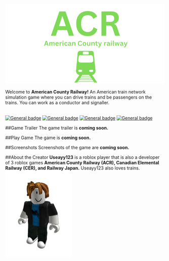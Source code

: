 ![alt text](https://raw.githubusercontent.com/Ishaanlikescandy/acr/main/ACR-removebg-preview.png)

Welcome to **American County Railway!** An American train network simulation game where you can drive trains and be passengers on the trains. You can work as a conductor and signaller.
######
[![General badge](https://img.shields.io/badge/Watch-Trailer-red.svg)]()
[![General badge](https://img.shields.io/badge/Play-ACR-success.svg)]()
[![General badge](https://img.shields.io/badge/View-Screenshots-yellow.svg)]()
[![General badge](https://img.shields.io/badge/Creators-Profile-informational.svg)](https://web.roblox.com/users/1634365729/profile)

##Game Trailer
The game trailer is **coming soon.**

##Play Game
The game is **coming soon.**

##Screenshots
Screenshots of the game are **coming soon.**

##About the Creator
**Useayy123** is a roblox player that is also a developer of 3 roblox games **American County Railway (ACR), Canadian Elemental Railway (CER), and Railway Japan.** Useayy123 also loves trains.
![alt text](https://raw.githubusercontent.com/Ishaanlikescandy/acr/main/useayy123-removebg-preview.png)
